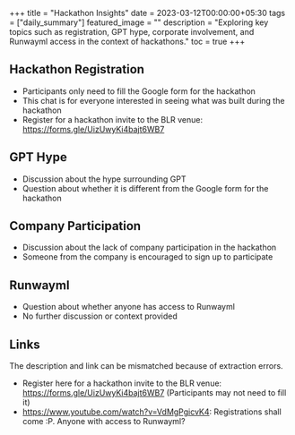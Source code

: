 +++
title =  "Hackathon Insights"
date = 2023-03-12T00:00:00+05:30
tags = ["daily_summary"]
featured_image = ""
description = "Exploring key topics such as registration, GPT hype, corporate involvement, and Runwayml access in the context of hackathons."
toc = true
+++

## Hackathon Registration
- Participants only need to fill the Google form for the hackathon
- This chat is for everyone interested in seeing what was built during the hackathon
- Register for a hackathon invite to the BLR venue: https://forms.gle/UizUwyKi4bajt6WB7

## GPT Hype
- Discussion about the hype surrounding GPT
- Question about whether it is different from the Google form for the hackathon

## Company Participation
- Discussion about the lack of company participation in the hackathon
- Someone from the company is encouraged to sign up to participate

## Runwayml
- Question about whether anyone has access to Runwayml
- No further discussion or context provided

## Links
The description and link can be mismatched because of extraction errors.

- Register here for a hackathon invite to the BLR venue: https://forms.gle/UizUwyKi4bajt6WB7 (Participants may not need to fill it)
- https://www.youtube.com/watch?v=VdMgPgicvK4: Registrations shall come :P. Anyone with access to Runwayml?